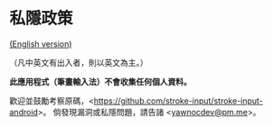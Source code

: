 # 私隱政策

[(English version)](PRIVACY.md#privacy-policy)

（凡中英文有出入者，則以英文為主。）

**此應用程式（筆畫輸入法）不會收集任何個人資料。**

歡迎並鼓勵考察原碼，<<https://github.com/stroke-input/stroke-input-android>>。
倘發現漏洞或私隱問題，請告諸 <<yawnocdev@pm.me>>。
